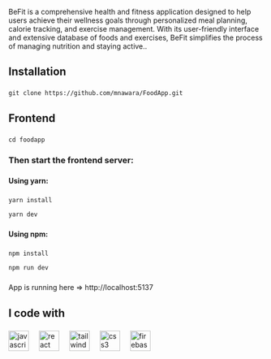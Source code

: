 <p align="left">BeFit is a comprehensive health and fitness application designed to help users achieve their wellness goals through personalized meal planning, calorie tracking, and exercise management. With its user-friendly interface and extensive database of foods and exercises, BeFit simplifies the process of managing nutrition and staying active..</p>

###

<h2 align="left">Installation</h2>

###
```
git clone https://github.com/mnawara/FoodApp.git
```

###

<h2 align="left">Frontend</h2>

###

```cd foodapp```

###

<h3 align="left">Then start the frontend server:</h3>

###

<h4 align="left">Using yarn:</h4>

###
```
yarn install

yarn dev
```
###

<h4 align="left">Using npm:</h4>

###
```
npm install

npm run dev
```
###

<p align="left">App is running here => http://localhost:5137</p>

###

<h2 align="left">I code with</h2>

###

<div align="left">
  <img src="https://cdn.jsdelivr.net/gh/devicons/devicon/icons/javascript/javascript-original.svg" height="40" alt="javascript logo"  />
  <img width="12" />
  <img src="https://cdn.jsdelivr.net/gh/devicons/devicon/icons/react/react-original.svg" height="40" alt="react logo"  />
  <img width="12" />
  <img src="https://cdn.jsdelivr.net/gh/devicons/devicon/icons/tailwindcss/tailwindcss-original-wordmark.svg" height="40" alt="tailwindcss logo"  />
  <img width="12" />
  <img src="https://cdn.jsdelivr.net/gh/devicons/devicon/icons/css3/css3-original.svg" height="40" alt="css3 logo"  />
    <img width="12" />
  <img src="https://cdn.jsdelivr.net/gh/devicons/devicon/icons/firebase/firebase-plain.svg" height="40" alt="firebase logo"  />
</div>

###
